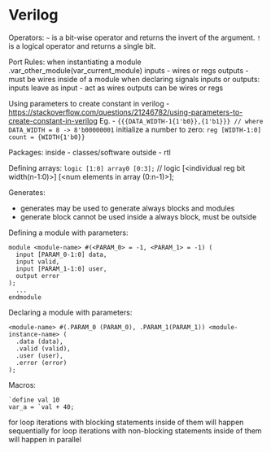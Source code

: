 # Verilog

Operators:
  `~` is a bit-wise operator and returns the invert of the argument.
  `!` is a logical operator and returns a single bit.

Port Rules:
  when instantiating a module
    .var_other_module(var_current_module)
    inputs - wires or regs
    outputs - must be wires
  inside of a module when declaring signals inputs or outputs:
    inputs leave as input - act as wires
    outputs can be wires or regs

Using parameters to create constant in verilog - https://stackoverflow.com/questions/21246782/using-parameters-to-create-constant-in-verilog
  Eg. - `{{{DATA_WIDTH-1{1'b0}},{1'b1}}} // where DATA_WIDTH = 8 -> 8'b00000001`
  initialize a number to zero: `reg [WIDTH-1:0] count = {WIDTH{1'b0}}`

Packages:
  inside - classes/software
  outside - rtl

Defining arrays:
  `logic [1:0] array0 [0:3];` // logic [<individual reg bit width(n-1:0)>] <array name> [<num elements in array (0:n-1)>];

Generates:
  - generates may be used to generate always blocks and modules
  - generate block cannot be used inside a always block, must be outside

Defining a module with parameters:
```
module <module-name> #(<PARAM_0> = -1, <PARAM_1> = -1) (
  input [PARAM_0-1:0] data,
  input valid,
  input [PARAM_1-1:0] user,
  output error
);
  ...
endmodule
```

Declaring a module with parameters:
```
<module-name> #(.PARAM_0 (PARAM_0), .PARAM_1(PARAM_1)) <module-instance-name> (
  .data (data),
  .valid (valid),
  .user (user),
  .error (error)
);
```

Macros:
```
`define val 10
var_a = `val + 40;
```

for loop iterations with blocking statements inside of them will happen sequentially
for loop iterations with non-blocking statements inside of them will happen in parallel
